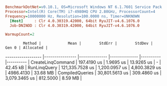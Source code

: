 ``` ini

BenchmarkDotNet=v0.10.1, OS=Microsoft Windows NT 6.1.7601 Service Pack 1
Processor=Intel(R) Core(TM) i7-4980HQ CPU 2.80GHz, ProcessorCount=4
Frequency=10000000 Hz, Resolution=100.0000 ns, Timer=UNKNOWN
  [Host]     : Clr 4.0.30319.42000, 64bit RyuJIT-v4.6.1076.0
  Job-DNINOD : Clr 4.0.30319.42000, 64bit RyuJIT-v4.6.1076.0

WarmupCount=2  

```
            Method |            Mean |        StdErr |        StdDev |     Gen 0 | Allocated |
------------------ |---------------- |-------------- |-------------- |---------- |---------- |
 CreateLinqCommand |     197.4190 us |     1.9695 us |    13.9265 us |         - |  42.45 kB |
      RunLinqQuery | 121,335.7528 us | 1,200.0957 us | 4,800.3829 us | 4986.4130 |  33.68 MB |
   CompiledQueries |  30,801.5613 us |   309.4860 us | 3,079.3465 us |  812.5000 |   8.59 MB |
